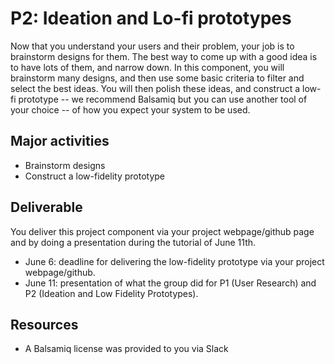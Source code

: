 # P2: Ideation and Lo-fi prototypes

Now that you understand your users and their problem, your job is to brainstorm designs for them. The best way to come up with a good idea is to have lots of them, and narrow down. In this component, you will brainstorm many designs, and then use some basic criteria to filter and select the best ideas. You will then polish these ideas, and construct a low-fi prototype -- we recommend Balsamiq but you can use another tool of your choice -- of how you expect your system to be used.


## Major activities
- Brainstorm designs
- Construct a low-fidelity prototype


## Deliverable
You deliver this project component via your project webpage/github page and by doing a presentation during the tutorial of June 11th.
- June 6: deadline for delivering the low-fidelity prototype via your project webpage/github.
- June 11: presentation of what the group did for P1 (User Research) and P2 (Ideation and Low Fidelity Prototypes).


## Resources
- A Balsamiq license was provided to you via Slack